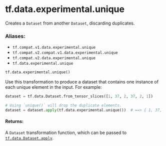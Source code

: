 <div itemscope itemtype="http://developers.google.com/ReferenceObject">
<meta itemprop="name" content="tf.data.experimental.unique" />
<meta itemprop="path" content="Stable" />
</div>

# tf.data.experimental.unique

Creates a `Dataset` from another `Dataset`, discarding duplicates.

### Aliases:

* `tf.compat.v1.data.experimental.unique`
* `tf.compat.v2.compat.v1.data.experimental.unique`
* `tf.compat.v2.data.experimental.unique`
* `tf.data.experimental.unique`

``` python
tf.data.experimental.unique()
```

<!-- Placeholder for "Used in" -->

Use this transformation to produce a dataset that contains one instance of
each unique element in the input. For example:

```python
dataset = tf.data.Dataset.from_tensor_slices([1, 37, 2, 37, 2, 1])

# Using `unique()` will drop the duplicate elements.
dataset = dataset.apply(tf.data.experimental.unique())  # ==> { 1, 37, 2 }
```

#### Returns:

A `Dataset` transformation function, which can be passed to
<a href="../../../tf/data/Dataset.md#apply"><code>tf.data.Dataset.apply</code></a>.

